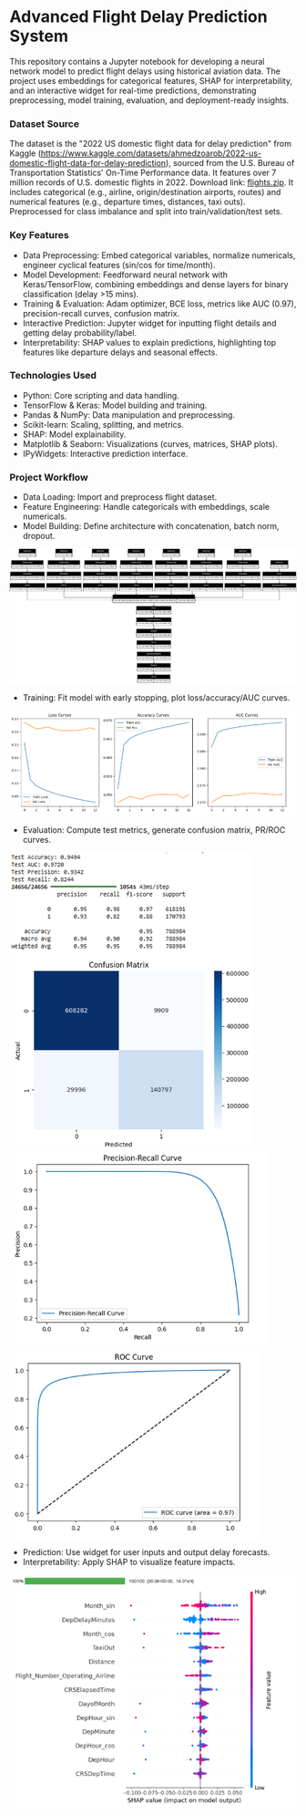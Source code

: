# Advanced Flight Delay Prediction System

This repository contains a Jupyter notebook for developing a neural network model to predict flight delays using historical aviation data. The project uses embeddings for categorical features, SHAP for interpretability, and an interactive widget for real-time predictions, demonstrating preprocessing, model training, evaluation, and deployment-ready insights.

### Dataset Source

The dataset is the "2022 US domestic flight data for delay prediction" from Kaggle (https://www.kaggle.com/datasets/ahmedzoarob/2022-us-domestic-flight-data-for-delay-prediction), sourced from the U.S. Bureau of Transportation Statistics' On-Time Performance data. It features over 7 million records of U.S. domestic flights in 2022. Download link: [flights.zip](https://www.dropbox.com/scl/fi/dw8adpyocge43xnczeobj/flights.zip?rlkey=jnzty4kcip6ka2z9ujly1yerv&dl=1). It includes categorical (e.g., airline, origin/destination airports, routes) and numerical features (e.g., departure times, distances, taxi outs). Preprocessed for class imbalance and split into train/validation/test sets.

### Key Features

- Data Preprocessing: Embed categorical variables, normalize numericals, engineer cyclical features (sin/cos for time/month).
- Model Development: Feedforward neural network with Keras/TensorFlow, combining embeddings and dense layers for binary classification (delay >15 mins).
- Training & Evaluation: Adam optimizer, BCE loss, metrics like AUC (0.97), precision-recall curves, confusion matrix.
- Interactive Prediction: Jupyter widget for inputting flight details and getting delay probability/label.
- Interpretability: SHAP values to explain predictions, highlighting top features like departure delays and seasonal effects.

### Technologies Used

- Python: Core scripting and data handling.
- TensorFlow & Keras: Model building and training.
- Pandas & NumPy: Data manipulation and preprocessing.
- Scikit-learn: Scaling, splitting, and metrics.
- SHAP: Model explainability.
- Matplotlib & Seaborn: Visualizations (curves, matrices, SHAP plots).
- IPyWidgets: Interactive prediction interface.

### Project Workflow

- Data Loading: Import and preprocess flight dataset.
- Feature Engineering: Handle categoricals with embeddings, scale numericals.
- Model Building: Define architecture with concatenation, batch norm, dropout.

![Model Architecture](https://raw.githubusercontent.com/AashishSaini16/Advanced-Flight-Delay-Prediction-System/main/Model%20Architecture.png)

- Training: Fit model with early stopping, plot loss/accuracy/AUC curves.

![Training Curves](https://raw.githubusercontent.com/AashishSaini16/Advanced-Flight-Delay-Prediction-System/main/Training%20Curves.PNG)

- Evaluation: Compute test metrics, generate confusion matrix, PR/ROC curves.

![Confusion Matrix](https://raw.githubusercontent.com/AashishSaini16/Advanced-Flight-Delay-Prediction-System/main/Confusion%20Matrix.PNG)  
![Precision-Recall Curve](https://raw.githubusercontent.com/AashishSaini16/Advanced-Flight-Delay-Prediction-System/main/Precision-Recall%20Curve.PNG)  
![ROC Curve](https://raw.githubusercontent.com/AashishSaini16/Advanced-Flight-Delay-Prediction-System/main/ROC%20Curve.PNG)

- Prediction: Use widget for user inputs and output delay forecasts.
- Interpretability: Apply SHAP to visualize feature impacts.

![SHAP Values](https://raw.githubusercontent.com/AashishSaini16/Advanced-Flight-Delay-Prediction-System/main/SHAP%20Values.PNG)
